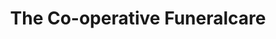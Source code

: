 ---
title: "The Co-operative Funeralcare"
url: /glasgow/the-co-operative-funeralcare/
shop: Bestattungen
---